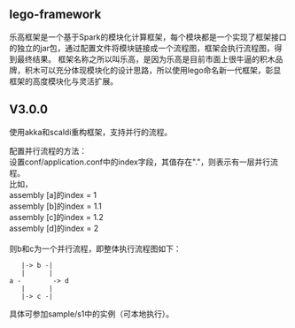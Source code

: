 ## lego-framework
乐高框架是一个基于Spark的模块化计算框架，每个模块都是一个实现了框架接口的独立的jar包，通过配置文件将模块链接成一个流程图，框架会执行流程图，得到最终结果。
框架名称之所以叫乐高，是因为乐高是目前市面上很牛逼的积木品牌，积木可以充分体现模块化的设计思路，所以使用lego命名新一代框架，彰显框架的高度模块化与灵活扩展。

## V3.0.0

使用akka和scaldi重构框架，支持并行的流程。

配置并行流程的方法：<br/>
设置conf/application.conf中的index字段，其值存在"."，则表示有一层并行流程。<br/>
比如，<br/>
assembly [a]的index = 1<br/>
assembly [b]的index = 1.1<br/>
assembly [c]的index = 1.2<br/>
assembly [d]的index = 2<br/>
<br/>
则b和c为一个并行流程，即整体执行流程图如下：

       |-> b -|
       |      |
    a -        -> d
       |      |
       |-> c -|


具体可参加sample/s1中的实例（可本地执行）。


